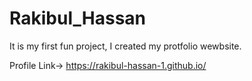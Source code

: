# Rakibul_Hassan

It is my first fun project, I created my protfolio wewbsite.

Profile Link-> https://rakibul-hassan-1.github.io/


